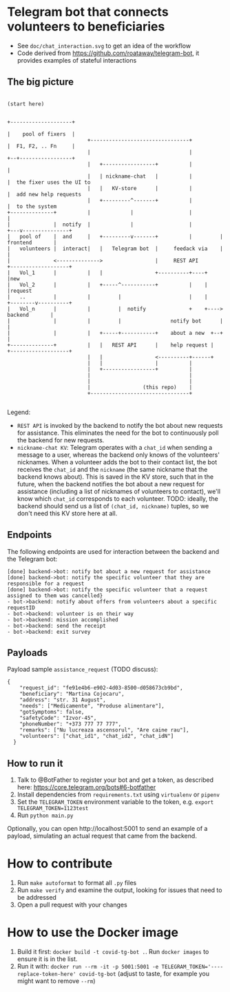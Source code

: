 # Telegram bot that connects volunteers to beneficiaries

- See `doc/chat_interaction.svg` to get an idea of the workflow
- Code derived from https://github.com/roataway/telegram-bot, it provides examples of stateful interactions

## The big picture

```
                                                                          (start here)

                                                                      +--------------------+
                                                                      |    pool of fixers  |
                          +--------------------------------+          |  F1, F2, .. Fn     |
                          |                                |          +--+-----------------+
                          |   +-----------------+          |             |
                          |   | nickname-chat   |          |             |  the fixer uses the UI to
                          |   |   KV-store      |          |             |  add new help requests
                          |   +---------^-------+          |             |  to the system
+--------------+          |             |                  |             |
|              |  notify  |             |                  |         +---v---------------+
|   pool of    |  and     |   +---------v-------+          |         |    frontend       |
|   volunteers |  interact|   |   Telegram bot  |     feedack via    |                   |
|              <-------------->                 |     REST API       +-------------------+
|   Vol_1      |          |   |                 +----------+----+             |new
|   Vol_2      |          |   +-----^-----------+          |    |             |request
|   ..         |          |         |                      |    |    +--------v----------+
|   Vol_n      |          |         |  notify              +    +---->     backend       |
|              |          |         |                notify bot      |                   |
|              |          |   +-----+-----------+    about a new  +--+                   |
+--------------+          |   |   REST API      |    help request |  +-------------------+
                          |   |                 <----------+------+
                          |   |                 |          |
                          |   +-----------------+          |
                          |                                |
                          |                                |
                          |                 (this repo)    |
                          +--------------------------------+


```

Legend:

- `REST API` is invoked by the backend to notify the bot about new requests for assistance. This eliminates the need for
the bot to continuously poll the backend for new requests.
- `nickname-chat KV`: Telegram operates with a `chat_id` when sending a message to a user, whereas the backend only knows
of the volunteers' nicknames. When a volunteer adds the bot to their contact list, the bot receives the `chat_id` and
the `nickname` (the same nickname that the backend knows about). This is saved in the KV store, such that in
the future, when the backend notifies the bot about a new request for assistance (including a list of nicknames of
volunteers to contact), we'll know which `chat_id` corresponds to each volunteer. TODO: ideally, the backend should
send us a list of `(chat_id, nickname)` tuples, so we don't need this KV store here at all.


## Endpoints

The following endpoints are used for interaction between the backend and the Telegram bot:

    [done] backend->bot: notify bot about a new request for assistance
    [done] backend->bot: notify the specific volunteer that they are responsible for a request
    [done] backend->bot: notify the specific volunteer that a request assigned to them was cancelled}
    - bot->backend: notify about offers from volunteers about a specific requestID
    - bot->backend: volunteer is on their way
    - bot->backend: mission accomplished
    - bot->backend: send the receipt
    - bot->backend: exit survey
    
    
## Payloads

Payload sample `assistance_request` (TODO discuss):

    {
        "request_id": "fe91e4b6-e902-4d03-8500-d058673cb9bd",
        "beneficiary": "Martina Cojocaru",
        "address": "str. 31 August",
        "needs": ["Medicamente", "Produse alimentare"],
        "gotSymptoms": false,
        "safetyCode": "Izvor-45",
        "phoneNumber": "+373 777 77 777",
        "remarks": ["Nu lucreaza ascensorul", "Are caine rau"],
        "volunteers": ["chat_id1", "chat_id2", "chat_idN"]
      }




## How to run it

1. Talk to @BotFather to register your bot and get a token, as described here: https://core.telegram.org/bots#6-botfather
2. Install dependencies from `requirements.txt` using `virtualenv` or `pipenv`
3. Set the `TELEGRAM_TOKEN` environment variable to the token, e.g. `export TELEGRAM_TOKEN=1123test`
4. Run `python main.py`

Optionally, you can open http://localhost:5001 to send an example of a payload, simulating an actual request that came
from the backend.


# How to contribute

1. Run ``make autoformat`` to format all ``.py`` files
2. Run ``make verify`` and examine the output, looking for issues that need to be addressed
3. Open a pull request with your changes


# How to use the Docker image

1. Build it first: `docker build -t covid-tg-bot .`. Run `docker images` to ensure it is in the list.
2. Run it with: `docker run --rm -it -p 5001:5001 -e TELEGRAM_TOKEN='----replace-token-here' covid-tg-bot` (adjust to
taste, for example you might want to remove `--rm`)